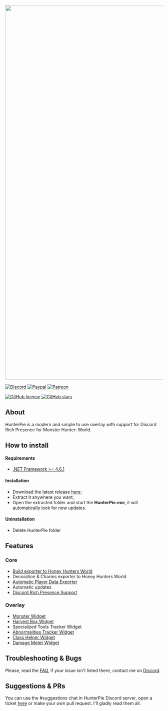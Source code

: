 

<img src="https://cdn.discordapp.com/attachments/402557384209203200/735695965461151894/hunterpie_patreon_banner.png" Width="1200">

[![Discord](https://img.shields.io/discord/678286768046342147?color=7289DA&label=Discord&logo=discord&logoColor=white&style=flat-square)](https://discord.gg/5pdDq4Q)
[![Paypal](https://img.shields.io/badge/donate-Paypal-blue.svg?color=62b2fc&style=flat-square&label=Donate)](https://www.paypal.com/cgi-bin/webscr?cmd=_s-xclick&hosted_button_id=EXPGCRVFVC2ZA&source=url)
[![Patreon](https://img.shields.io/badge/Support-Patreon-blue.svg?color=fc8362&style=flat-square&logo=patreon&logoColor=white)](https://www.patreon.com/HunterPie)

[![GitHub license](https://img.shields.io/github/license/Haato3o/HunterPie?color=c20067&style=flat-square)](https://github.com/Haato3o/HunterPie/blob/master/LICENSE)
[![GitHub stars](https://img.shields.io/github/stars/Haato3o/HunterPie?color=b440de&style=flat-square)](https://github.com/Haato3o/HunterPie/stargazers)


## About
HunterPie is a modern and simple to use overlay with support for Discord Rich Presence for Monster Hunter: World.

## How to install

#### Requirements

- [.NET Framework >= 4.6.1](https://www.microsoft.com/en-us/download/details.aspx?id=49982)

#### Installation

- Download the latest release [here](https://github.com/Haato3o/HunterPie/releases/latest);
- Extract it anywhere you want;
- Open the extracted folder and start the **HunterPie.exe**, it will automatically look for new updates.

#### Uninstallation

- Delete HunterPie folder

## Features

### Core
- [Build exporter to Honey Hunters World](https://hunterpie.me/HunterPie/?p=Integrations/honeyHuntersWorld.md)
- Decoration & Charms exporter to Honey Hunters World
- [Automatic Player Data Exporter](https://hunterpie.me/HunterPie/?p=HunterPie/playerDataExporter.md)
- Automatic updates
- [Discord Rich Presence Support](https://hunterpie.me/HunterPie/?p=Integrations/discord.md)

### Overlay
- [Monster Widget](https://hunterpie.me/HunterPie/?p=Overlay/monstersWidget.md)
- [Harvest Box Widget](https://hunterpie.me/HunterPie/?p=Overlay/harvestBoxWidget.md)
- Specialized Tools Tracker Widget
- [Abnormalities Tracker Widget](https://github.com/Haato3o/HunterPie/wiki/Abnormalities-Tray)
- [Class Helper Widget](https://hunterpie.me/HunterPie/?p=Overlay/classesWidget.md)
- [Damage Meter Widget](https://hunterpie.me/HunterPie/?p=Overlay/damageMeterWidget.md)

## Troubleshooting & Bugs

Please, read the [FAQ](https://github.com/Haato3o/HunterPie/wiki/FAQ), if your issue isn't listed there, contact me on [Discord](https://discord.gg/5pdDq4Q).

## Suggestions & PRs

You can use the #suggestions chat in HunterPie Discord server, open a ticket [here](https://github.com/Haato3o/HunterPie/issues) or make your own pull request. I'll gladly read them all.